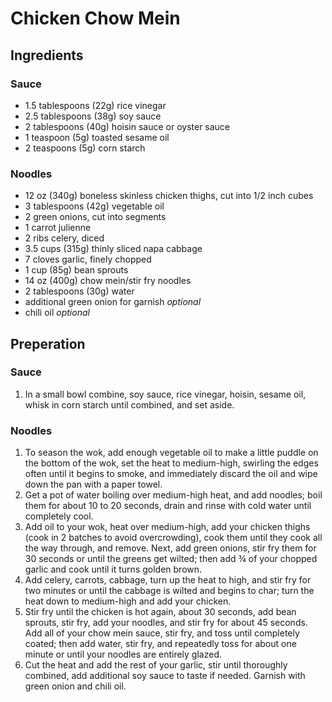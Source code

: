 # Chicken Chow Mein

## Ingredients
### Sauce
* 1.5 tablespoons (22g) rice vinegar
* 2.5 tablespoons (38g) soy sauce
* 2 tablespoons (40g) hoisin sauce or oyster sauce
* 1 teaspoon (5g) toasted sesame oil
* 2 teaspoons (5g) corn starch

### Noodles
* 12 oz (340g) boneless skinless chicken thighs, cut into 1/2 inch cubes
* 3 tablespoons (42g) vegetable oil
* 2 green onions, cut into segments
* 1 carrot julienne
* 2 ribs celery, diced 
* 3.5 cups (315g) thinly sliced napa cabbage
* 7 cloves garlic, finely chopped
* 1 cup (85g) bean sprouts
* 14 oz (400g) chow mein/stir fry noodles
* 2 tablespoons (30g) water
* additional green onion for garnish *optional*
* chili oil *optional* 

## Preperation
### Sauce
1. In a small bowl combine, soy sauce, rice vinegar, hoisin, sesame oil, whisk in corn starch until combined, and set aside. 

### Noodles
1. To season the wok, add enough vegetable oil to make a little puddle on the bottom of the wok, set the heat to medium-high, swirling the edges often until it begins to smoke, and immediately discard the oil and wipe down the pan with a paper towel. 
1. Get a pot of water boiling over medium-high heat, and add noodles; boil them for about 10 to 20 seconds, drain and rinse with cold water until completely cool. 
1. Add oil to your wok, heat over medium-high, add your chicken thighs (cook in 2 batches to avoid overcrowding), cook them until they cook all the way through, and remove. Next, add green onions, stir fry them for 30 seconds or until the greens get wilted; then add ¾ of your chopped garlic and cook until it turns golden brown.
1. Add celery, carrots, cabbage, turn up the heat to high, and stir fry for two minutes or until the cabbage is wilted and begins to char; turn the heat down to medium-high and add your chicken. 
1. Stir fry until the chicken is hot again, about 30 seconds, add bean sprouts, stir fry, add your noodles, and stir fry for about 45 seconds. Add all of your chow mein sauce, stir fry, and toss until completely coated; then add water, stir fry, and repeatedly toss for about one minute or until your noodles are entirely glazed.  
1. Cut the heat and add the rest of your garlic, stir until thoroughly combined, add additional soy sauce to taste if needed. Garnish with green onion and chili oil. 